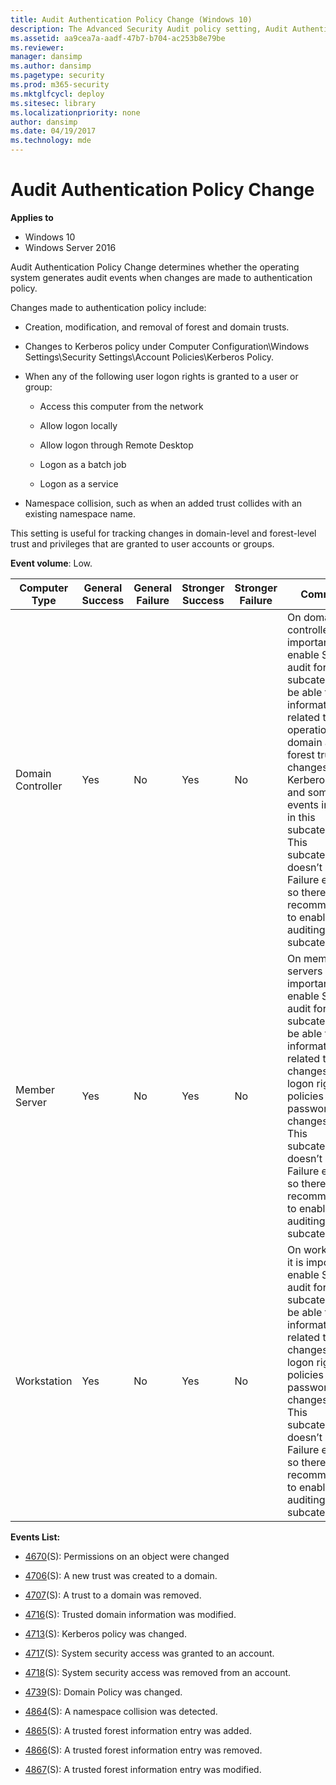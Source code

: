 ```yaml
---
title: Audit Authentication Policy Change (Windows 10)
description: The Advanced Security Audit policy setting, Audit Authentication Policy Change, determines if audit events are generated when authentication policy is changed.
ms.assetid: aa9cea7a-aadf-47b7-b704-ac253b8e79be
ms.reviewer: 
manager: dansimp
ms.author: dansimp
ms.pagetype: security
ms.prod: m365-security
ms.mktglfcycl: deploy
ms.sitesec: library
ms.localizationpriority: none
author: dansimp
ms.date: 04/19/2017
ms.technology: mde
---
```


# Audit Authentication Policy Change

**Applies to**
-   Windows 10
-   Windows Server 2016


Audit Authentication Policy Change determines whether the operating system generates audit events when changes are made to authentication policy.

Changes made to authentication policy include:

-   Creation, modification, and removal of forest and domain trusts.

-   Changes to Kerberos policy under Computer Configuration\\Windows Settings\\Security Settings\\Account Policies\\Kerberos Policy.

-   When any of the following user logon rights is granted to a user or group:

    -   Access this computer from the network

    -   Allow logon locally

    -   Allow logon through Remote Desktop

    -   Logon as a batch job

    -   Logon as a service

-   Namespace collision, such as when an added trust collides with an existing namespace name.

This setting is useful for tracking changes in domain-level and forest-level trust and privileges that are granted to user accounts or groups.

**Event volume**: Low.

| Computer Type     | General Success | General Failure | Stronger Success | Stronger Failure | Comments                                                                                                                                                                                                                                                                                                                                                                                    |
|-------------------|-----------------|-----------------|------------------|------------------|---------------------------------------------------------------------------------------------------------------------------------------------------------------------------------------------------------------------------------------------------------------------------------------------------------------------------------------------------------------------------------------------|
| Domain Controller | Yes             | No              | Yes              | No               | On domain controllers, it is important to enable Success audit for this subcategory to be able to get information related to operations with domain and forest trusts, changes in Kerberos policy and some other events included in this subcategory.<br>This subcategory doesn’t have Failure events, so there is no recommendation to enable Failure auditing for this subcategory. |
| Member Server     | Yes             | No              | Yes              | No               | On member servers it is important to enable Success audit for this subcategory to be able to get information related to changes in user logon rights policies and password policy changes.<br>This subcategory doesn’t have Failure events, so there is no recommendation to enable Failure auditing for this subcategory.                                                            |
| Workstation       | Yes             | No              | Yes              | No               | On workstations it is important to enable Success audit for this subcategory to be able to get information related to changes in user logon rights policies and password policy changes.<br>This subcategory doesn’t have Failure events, so there is no recommendation to enable Failure auditing for this subcategory.                                                              |

**Events List:**

-   [4670](event-4670.md)(S): Permissions on an object were changed

-   [4706](event-4706.md)(S): A new trust was created to a domain.

-   [4707](event-4707.md)(S): A trust to a domain was removed.

-   [4716](event-4716.md)(S): Trusted domain information was modified.

-   [4713](event-4713.md)(S): Kerberos policy was changed.

-   [4717](event-4717.md)(S): System security access was granted to an account.

-   [4718](event-4718.md)(S): System security access was removed from an account.

-   [4739](event-4739.md)(S): Domain Policy was changed.

-   [4864](event-4864.md)(S): A namespace collision was detected.

-   [4865](event-4865.md)(S): A trusted forest information entry was added.

-   [4866](event-4866.md)(S): A trusted forest information entry was removed.

-   [4867](event-4867.md)(S): A trusted forest information entry was modified.


